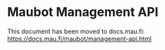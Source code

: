# Maubot Management API
This document has been moved to docs.mau.fi: <https://docs.mau.fi/maubot/management-api.html>
